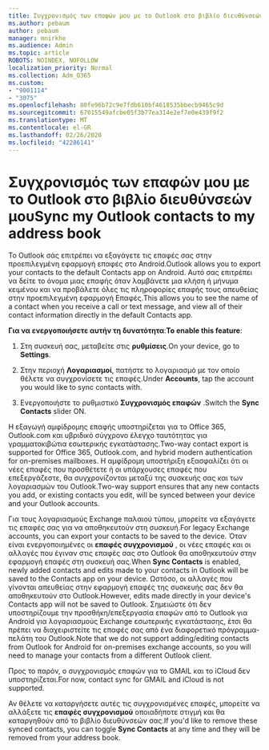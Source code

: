 ```yaml
---
title: Συγχρονισμός των επαφών μου με το Outlook στο βιβλίο διευθύνσεών μου
ms.author: pebaum
author: pebaum
manager: mnirkhe
ms.audience: Admin
ms.topic: article
ROBOTS: NOINDEX, NOFOLLOW
localization_priority: Normal
ms.collection: Adm_O365
ms.custom:
- "9001114"
- "3075"
ms.openlocfilehash: 80fe96b72c9e7fdb610bf4618535bbecb9465c9d
ms.sourcegitcommit: 67015549afcbe05f3b77ea314e2ef7e0e439f9f2
ms.translationtype: MT
ms.contentlocale: el-GR
ms.lasthandoff: 02/26/2020
ms.locfileid: "42286141"
---
```

# <a name="sync-my-outlook-contacts-to-my-address-book"></a><span data-ttu-id="53c4d-102">Συγχρονισμός των επαφών μου με το Outlook στο βιβλίο διευθύνσεών μου</span><span class="sxs-lookup"><span data-stu-id="53c4d-102">Sync my Outlook contacts to my address book</span></span>

<span data-ttu-id="53c4d-103">Το Outlook σάς επιτρέπει να εξαγάγετε τις επαφές σας στην προεπιλεγμένη εφαρμογή επαφές στο Android.</span><span class="sxs-lookup"><span data-stu-id="53c4d-103">Outlook allows you to export your contacts to the default Contacts app on Android.</span></span> <span data-ttu-id="53c4d-104">Αυτό σας επιτρέπει να δείτε το όνομα μιας επαφής όταν λαμβάνετε μια κλήση ή μήνυμα κειμένου και να προβάλετε όλες τις πληροφορίες επαφής τους απευθείας στην προεπιλεγμένη εφαρμογή Επαφές.</span><span class="sxs-lookup"><span data-stu-id="53c4d-104">This allows you to see the name of a contact when you receive a call or text message, and view all of their contact information directly in the default Contacts app.</span></span>
 
<span data-ttu-id="53c4d-105">**Για να ενεργοποιήσετε αυτήν τη δυνατότητα**:</span><span class="sxs-lookup"><span data-stu-id="53c4d-105">**To enable this feature**:</span></span>
 
1. <span data-ttu-id="53c4d-106">Στη συσκευή σας, μεταβείτε στις **ρυθμίσεις**.</span><span class="sxs-lookup"><span data-stu-id="53c4d-106">On your device, go to **Settings**.</span></span>

2. <span data-ttu-id="53c4d-107">Στην περιοχή **Λογαριασμοί**, πατήστε το λογαριασμό με τον οποίο θέλετε να συγχρονίσετε τις επαφές.</span><span class="sxs-lookup"><span data-stu-id="53c4d-107">Under **Accounts**, tap the account you would like to sync contacts with.</span></span>

3. <span data-ttu-id="53c4d-108">Ενεργοποιήστε το ρυθμιστικό **Συγχρονισμός επαφών** .</span><span class="sxs-lookup"><span data-stu-id="53c4d-108">Switch the **Sync Contacts** slider ON.</span></span>
 
<span data-ttu-id="53c4d-109">Η εξαγωγή αμφίδρομης επαφής υποστηρίζεται για το Office 365, Outlook.com και υβριδικό σύγχρονο έλεγχο ταυτότητας για γραμματοκιβώτια εσωτερικής εγκατάστασης.</span><span class="sxs-lookup"><span data-stu-id="53c4d-109">Two-way contact export is supported for Office 365, Outlook.com, and hybrid modern authentication for on-premises mailboxes.</span></span> <span data-ttu-id="53c4d-110">Η αμφίδρομη υποστήριξη εξασφαλίζει ότι οι νέες επαφές που προσθέτετε ή οι υπάρχουσες επαφές που επεξεργάζεστε, θα συγχρονίζονται μεταξύ της συσκευής σας και των λογαριασμών του Outlook.</span><span class="sxs-lookup"><span data-stu-id="53c4d-110">Two-way support ensures that any new contacts you add, or existing contacts you edit, will be synced between your device and your Outlook accounts.</span></span>
 
<span data-ttu-id="53c4d-111">Για τους λογαριασμούς Exchange παλαιού τύπου, μπορείτε να εξαγάγετε τις επαφές σας για να αποθηκευτούν στη συσκευή.</span><span class="sxs-lookup"><span data-stu-id="53c4d-111">For legacy Exchange accounts, you can export your contacts to be saved to the device.</span></span> <span data-ttu-id="53c4d-112">Όταν είναι ενεργοποιημένες οι **επαφές συγχρονισμού** , οι νέες επαφές και οι αλλαγές που έγιναν στις επαφές σας στο Outlook θα αποθηκευτούν στην εφαρμογή επαφές στη συσκευή σας.</span><span class="sxs-lookup"><span data-stu-id="53c4d-112">When **Sync Contacts** is enabled, newly added contacts and edits made to your contacts in Outlook will be saved to the Contacts app on your device.</span></span> <span data-ttu-id="53c4d-113">Ωστόσο, οι αλλαγές που γίνονται απευθείας στην εφαρμογή επαφές της συσκευής σας δεν θα αποθηκευτούν στο Outlook.</span><span class="sxs-lookup"><span data-stu-id="53c4d-113">However, edits made directly in your device's Contacts app will not be saved to Outlook.</span></span> <span data-ttu-id="53c4d-114">Σημειώστε ότι δεν υποστηρίζουμε την προσθήκη/επεξεργασία επαφών από το Outlook για Android για λογαριασμούς Exchange εσωτερικής εγκατάστασης, έτσι θα πρέπει να διαχειριστείτε τις επαφές σας από ένα διαφορετικό πρόγραμμα-πελάτη του Outlook.</span><span class="sxs-lookup"><span data-stu-id="53c4d-114">Note that we do not support adding/editing contacts from Outlook for Android for on-premises exchange accounts, so you will need to manage your contacts from a different Outlook client.</span></span>
 
<span data-ttu-id="53c4d-115">Προς το παρόν, ο συγχρονισμός επαφών για το GMAIL και το iCloud δεν υποστηρίζεται.</span><span class="sxs-lookup"><span data-stu-id="53c4d-115">For now, contact sync for GMAIL and iCloud is not supported.</span></span>
 
<span data-ttu-id="53c4d-116">Αν θέλετε να καταργήσετε αυτές τις συγχρονισμένες επαφές, μπορείτε να αλλάξετε τις **επαφές συγχρονισμού** οποιαδήποτε στιγμή και θα καταργηθούν από το βιβλίο διευθύνσεών σας.</span><span class="sxs-lookup"><span data-stu-id="53c4d-116">If you'd like to remove these synced contacts, you can toggle **Sync Contacts** at any time and they will be removed from your address book.</span></span>
